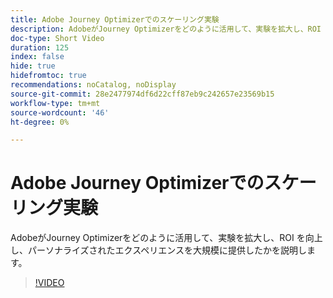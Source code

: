 ```yaml
---
title: Adobe Journey Optimizerでのスケーリング実験
description: AdobeがJourney Optimizerをどのように活用して、実験を拡大し、ROI を向上し、パーソナライズされたエクスペリエンスを大規模に提供したかを説明します。
doc-type: Short Video
duration: 125
index: false
hide: true
hidefromtoc: true
recommendations: noCatalog, noDisplay
source-git-commit: 28e2477974df6d22cff87eb9c242657e23569b15
workflow-type: tm+mt
source-wordcount: '46'
ht-degree: 0%

---
```



# Adobe Journey Optimizerでのスケーリング実験

AdobeがJourney Optimizerをどのように活用して、実験を拡大し、ROI を向上し、パーソナライズされたエクスペリエンスを大規模に提供したかを説明します。

<!-- 72_S531_3442531_124_scaling-experimentation-with-adobe-journey-optimizer -->
>[!VIDEO](https://video.tv.adobe.com/v/3460421/?learn=on&enablevpops=true&captions=jpn)
